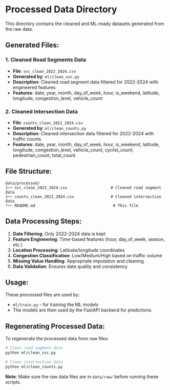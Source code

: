 # Processed Data Directory

This directory contains the cleaned and ML-ready datasets generated from the raw data.

## Generated Files:

### 1. Cleaned Road Segments Data
- **File**: `svc_clean_2022_2024.csv`
- **Generated by**: `ml/clean_svc.py`
- **Description**: Cleaned road segment data filtered for 2022-2024 with engineered features
- **Features**: date, year, month, day_of_week, hour, is_weekend, latitude, longitude, congestion_level, vehicle_count

### 2. Cleaned Intersection Data
- **File**: `counts_clean_2022_2024.csv`
- **Generated by**: `ml/clean_counts.py`
- **Description**: Cleaned intersection data filtered for 2022-2024 with traffic counts
- **Features**: date, year, month, day_of_week, hour, is_weekend, latitude, longitude, congestion_level, vehicle_count, cyclist_count, pedestrian_count, total_count

## File Structure:

```
data/processed/
├── svc_clean_2022_2024.csv                   # Cleaned road segment data
├── counts_clean_2022_2024.csv                # Cleaned intersection data
└── README.md                                  # This file
```

## Data Processing Steps:

1. **Date Filtering**: Only 2022-2024 data is kept
2. **Feature Engineering**: Time-based features (hour, day_of_week, season, etc.)
3. **Location Processing**: Latitude/longitude coordinates
4. **Congestion Classification**: Low/Medium/High based on traffic volume
5. **Missing Value Handling**: Appropriate imputation and cleaning
6. **Data Validation**: Ensures data quality and consistency

## Usage:

These processed files are used by:
- `ml/train.py` - for training the ML models
- The models are then used by the FastAPI backend for predictions

## Regenerating Processed Data:

To regenerate the processed data from raw files:

```bash
# Clean road segment data
python ml/clean_svc.py

# Clean intersection data  
python ml/clean_counts.py
```

**Note**: Make sure the raw data files are in `data/raw/` before running these scripts.

